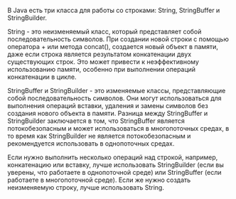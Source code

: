 В Java есть три класса для работы со строками: String, StringBuffer и StringBuilder.

String - это неизменяемый класс, который представляет собой последовательность символов. При создании новой строки с помощью оператора + или метода concat(), создается новый объект в памяти, даже если строка является результатом конкатенации двух существующих строк. Это может привести к неэффективному использованию памяти, особенно при выполнении операций конкатенации в цикле.

StringBuffer и StringBuilder - это изменяемые классы, представляющие собой последовательность символов. Они могут использоваться для выполнения операций вставки, удаления и замены символов без создания нового объекта в памяти. Разница между StringBuffer и StringBuilder заключается в том, что StringBuffer является потокобезопасным и может использоваться в многопоточных средах, в то время как StringBuilder не является потокобезопасным и рекомендуется использовать в однопоточных средах.

Если нужно выполнить несколько операций над строкой, например, конкатенацию или вставку, лучше использовать StringBuilder (если вы уверены, что работаете в однопоточной среде) или StringBuffer (если работаете в многопоточной среде). Если же нужно создать неизменяемую строку, лучше использовать String.